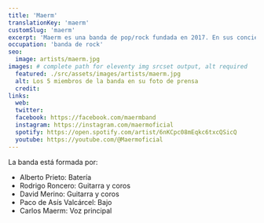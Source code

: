 ```yaml
---
title: 'Maerm'
translationKey: 'maerm'
customSlug: 'maerm'
excerpt: 'Maerm es una banda de pop/rock fundada en 2017. En sus conciertos tocan tanto composiciones originales como versiones, siempre adaptándose a su estilo musical.'
occupation: 'banda de rock'
seo:
  image: artists/maerm.jpg
images: # complete path for eleventy img srcset output, alt required
  featured: ./src/assets/images/artists/maerm.jpg
  alt: Los 5 miembros de la banda en su foto de prensa
  credit:
links:
  web:
  twitter:
  facebook: https://facebook.com/maermband
  instagram: https://instagram.com/maermoficial
  spotify: https://open.spotify.com/artist/6nKCpc08mEqkc6txcQSicQ
  youtube: https://youtube.com/@Maermoficial
---
```


La banda está formada por:

- Alberto Prieto: Batería
- Rodrigo Roncero: Guitarra y coros
- David Merino: Guitarra y coros
- Paco de Asís Valcárcel: Bajo
- Carlos Maerm: Voz principal
